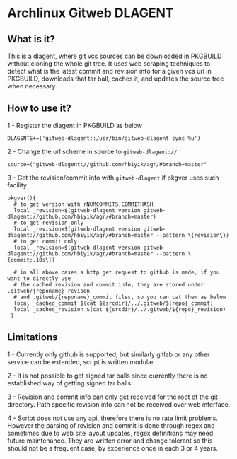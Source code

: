 # Archlinux Gitweb DLAGENT
## What is it?

This is a dlagent, where git vcs sources can be downloaded in PKGBUILD without cloning the whole git tree. It uses web scraping techniques to detect what is the latest commit and revision info for a given vcs url in PKGBUILD, downloads that tar ball, caches it, and updates the source tree when necessary.

## How to use it?

1 - Register the dlagent in PKGBUILD as below

```shell
DLAGENTS+=('gitweb-dlagent::/usr/bin/gitweb-dlagent sync %u')
```

2 - Change the url scheme in source to `gitweb-dlagent://`

```shell
source=("gitweb-dlagent://github.com/hbiyik/agr/#branch=master"
```

3 - Get the revision/commit info with `gitweb-dlagent` if pkgver uses such facility

```shell
pkgver(){
  # to get version with rNUMCOMMITS.COMMITHASH
  local _revision=$(gitweb-dlagent version gitweb-dlagent://github.com/hbiyik/agr/#branch=master)
  # to get revision only
  local _revision=$(gitweb-dlagent version gitweb-dlagent://github.com/hbiyik/agr/#branch=master --pattern \{revision\})
  # to get commit only
  local _revision=$(gitweb-dlagent version gitweb-dlagent://github.com/hbiyik/agr/#branch=master --pattern \{commit:.10s\})
  
  # in all above cases a http get request to github is made, if you want to directly use
  # the cached revision and commit info, they are stored under .gitweb/{reponame}_revison
  # and .gitweb/{reponame}_commit files, so you can cat them as below
  local _cached_commit $(cat ${srcdir}/../.gitweb/${repo}_commit)
  local _cached_revision $(cat ${srcdir}/../.gitweb/${repo}_revision)
 } 
```

## Limitations

1 - Currently only github is supported, but similarly gitlab or any other service can be extended, script is written modular

2 - It is not possible to get signed tar balls since currently there is no established way of getting signed tar balls.

3 - Revision and commit info can only get received for the root of the git directory. Path specific revision info can not be received over web interface.

4 - Script does not use any api, therefore there is no rate limit problems. However the parsing of revision and commit is done through regex and sometimes due to web site layout updates, regex definitions may need future maintenance. They are written error and change tolerant so this should not be a frequent case, by experience once in each 3 or 4 years.  
